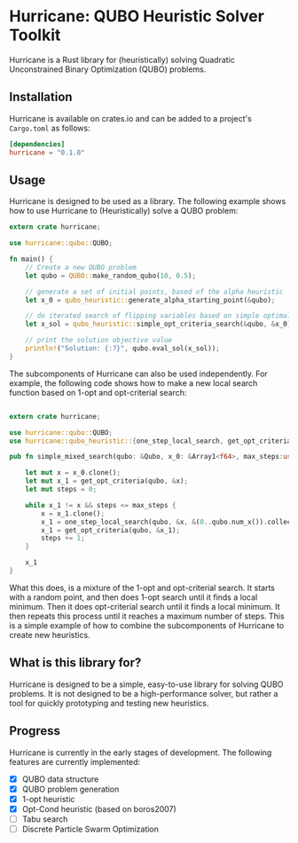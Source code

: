 # Hurricane: QUBO Heuristic Solver Toolkit

Hurricane is a Rust library for (heuristically) solving Quadratic Unconstrained Binary Optimization (QUBO) problems.

## Installation

Hurricane is available on crates.io and can be added to a project's `Cargo.toml` as follows:

```toml
[dependencies]
hurricane = "0.1.0"
```

## Usage

Hurricane is designed to be used as a library. The following example shows how to use Hurricane to (Heuristically) solve a QUBO problem:

```rust
extern crate hurricane;

use hurricane::qubo::QUBO;

fn main() {
    // Create a new QUBO problem
    let qubo = QUBO::make_random_qubo(10, 0.5);

    // generate a set of initial points, based of the alpha heuristic
    let x_0 = qubo_heuristic::generate_alpha_starting_point(&qubo);

    // do iterated search of flipping variables based on simple optimality criteria
    let x_sol = qubo_heuristic::simple_opt_criteria_search(&qubo, &x_0);

    // print the solution objective value
    println!("Solution: {:?}", qubo.eval_sol(x_sol));
}
```

The subcomponents of Hurricane can also be used independently. For example, the following code shows how to make a new local search function based on 1-opt and opt-criterial search:
    
```rust

extern crate hurricane;

use hurricane::qubo::QUBO;
use hurricane::qubo_heuristic::{one_step_local_search, get_opt_criteria};

pub fn simple_mixed_search(qubo: &Qubo, x_0: &Array1<f64>, max_steps:usize) -> Array1<f64>{

    let mut x = x_0.clone();
    let mut x_1 = get_opt_criteria(qubo, &x);
    let mut steps = 0;

    while x_1 != x && steps <= max_steps {
        x = x_1.clone();
        x_1 = one_step_local_search(qubo, &x, &(0..qubo.num_x()).collect());
        x_1 = get_opt_criteria(qubo, &x_1);
        steps += 1;
    }

    x_1
}
```

What this does, is a mixture of the 1-opt and opt-criterial search. It starts with a random point, and then does 1-opt search until it finds a local minimum. Then it does opt-criterial search until it finds a local minimum. It then repeats this process until it reaches a maximum number of steps. This is a simple example of how to combine the subcomponents of Hurricane to create new heuristics.


## What is this library for?

Hurricane is designed to be a simple, easy-to-use library for solving QUBO problems. It is not designed to be a high-performance solver, but rather a tool for quickly prototyping and testing new heuristics.


## Progress

Hurricane is currently in the early stages of development. The following features are currently implemented:

- [x] QUBO data structure
- [x] QUBO problem generation
- [x] 1-opt heuristic
- [x] Opt-Cond heuristic (based on boros2007)
- [ ] Tabu search
- [ ] Discrete Particle Swarm Optimization